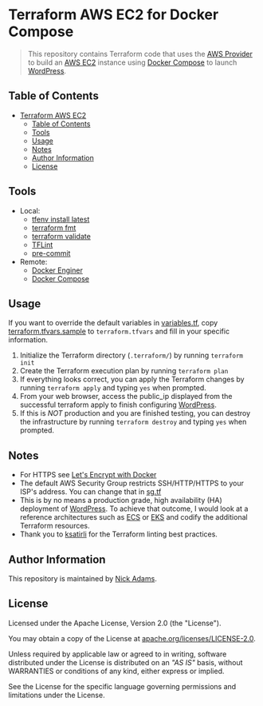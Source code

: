 # Terraform AWS EC2 for Docker Compose

> This repository contains Terraform code that uses the [AWS Provider](https://registry.terraform.io/providers/hashicorp/aws/latest/docs) to build an [AWS EC2](https://docs.aws.amazon.com/AWSEC2/latest/UserGuide/concepts.html) instance using [Docker Compose](https://docs.docker.com/compose/) to launch [WordPress](https://wordpress.org/).

## Table of Contents

- [Terraform AWS EC2](#terraform-aws-ec2)
  - [Table of Contents](#table-of-contents)
  - [Tools](#tools)
  - [Usage](#usage)
  - [Notes](#notes)
  - [Author Information](#author-information)
  - [License](#license)

## Tools

- Local:
  - [tfenv install latest](https://github.com/tfutils/tfenv)
  - [terraform fmt](https://www.terraform.io/docs/commands/fmt.html)
  - [terraform validate](https://www.terraform.io/docs/commands/validate.html)
  - [TFLint](https://github.com/terraform-linters/tflint)
  - [pre-commit](https://pre-commit.com)
- Remote:
  - [Docker Enginer](https://docs.docker.com/engine/)
  - [Docker Compose](hhttps://docs.docker.com/compose/)

## Usage

If you want to override the default variables in [variables.tf](https://github.com/nickkadams/wp-docker-demo/blob/main/variables.tf), copy [terraform.tfvars.sample](https://github.com/nickkadams/wp-docker-demo/blob/main/terraform.tfvars.sample) to `terraform.tfvars` and fill in your specific information.

1. Initialize the Terraform directory (`.terraform/`) by running `terraform init`
1. Create the Terraform execution plan by running `terraform plan`
1. If everything looks correct, you can apply the Terraform changes by running `terraform apply` and typing `yes` when prompted.
1. From your web browser, access the public_ip displayed from the successful terraform apply to finish configuring [WordPress](https://wordpress.org/support/article/how-to-install-wordpress/#setup-configuration-file).  
1. If this is *NOT* production and you are finished testing, you can destroy the infrastructure by running `terraform destroy` and typing `yes` when prompted.

## Notes

- For HTTPS see [Let's Encrypt with Docker](https://medium.com/@pentacent/nginx-and-lets-encrypt-with-docker-in-less-than-5-minutes-b4b8a60d3a71)
- The default AWS Security Group restricts SSH/HTTP/HTTPS to your ISP's address. You can change that in [sg.tf](https://github.com/nickkadams/wp-docker-demo/blob/main/sg.tf)
- This is by no means a production grade, high availability (HA) deployment of [WordPress](https://wordpress.org/). To achieve that outcome, I would look at a reference architectures such as [ECS](https://dev.to/saluminati/high-traffic-wordpress-website-with-docker-aws-ecs-code-pipeline-load-balancer-rds-efs-complete-series-43id) or [EKS](https://kubernetes.io/docs/tutorials/stateful-application/mysql-wordpress-persistent-volume/) and codify the additional Terraform resources.
- Thank you to [ksatirli](https://github.com/ksatirli/code-quality-for-terraform) for the Terraform linting best practices.

## Author Information

This repository is maintained by [Nick Adams](https://github.com/nickkadams).

## License

Licensed under the Apache License, Version 2.0 (the "License").

You may obtain a copy of the License at [apache.org/licenses/LICENSE-2.0](http://www.apache.org/licenses/LICENSE-2.0).

Unless required by applicable law or agreed to in writing, software distributed under the License is distributed on an _"AS IS"_ basis, without WARRANTIES or conditions of any kind, either express or implied.

See the License for the specific language governing permissions and limitations under the License.

